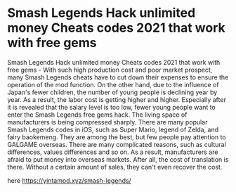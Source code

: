 # Smash Legends Hack unlimited money Cheats codes 2021 that work with free gems

Smash Legends Hack unlimited money Cheats codes 2021 that work with free gems - With such high production cost and poor market prospect, many Smash Legends cheats have to cut down their expenses to ensure the operation of the mod function. On the other hand, due to the influence of Japan's fewer children, the number of young people is declining year by year. As a result, the labor cost is getting higher and higher. Especially after it is revealed that the salary level is too low, fewer young people want to enter the Smash Legends free gems hack. The living space of manufacturers is being compressed sharply. There are many popular Smash Legends codes in iOS, such as Super Mario, legend of Zelda, and fairy baokemeng. They are among the best, but few people pay attention to GALGAME overseas. There are many complicated reasons, such as cultural differences, values differences and so on. As a result, manufacturers are afraid to put money into overseas markets. After all, the cost of translation is there. Without a certain amount of sales, they can't even recover the cost.

here https://yintamod.xyz/smash-legends/
